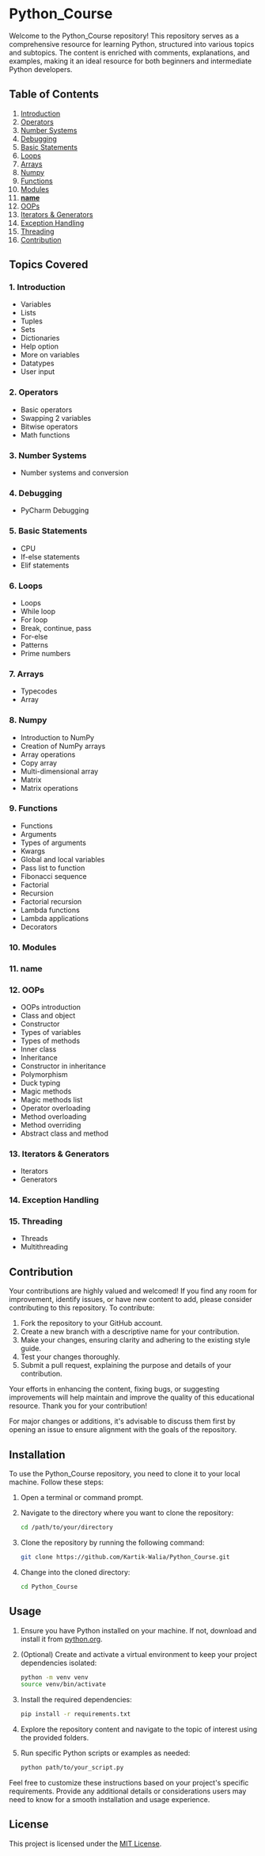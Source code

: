 # Python_Course

Welcome to the Python_Course repository! This repository serves as a comprehensive resource for learning Python, structured into various topics and subtopics. The content is enriched with comments, explanations, and examples, making it an ideal resource for both beginners and intermediate Python developers.

## Table of Contents

1. [Introduction](#introduction)
2. [Operators](#operators)
3. [Number Systems](#number-systems)
4. [Debugging](#debugging)
5. [Basic Statements](#basic-statements)
6. [Loops](#loops)
7. [Arrays](#arrays)
8. [Numpy](#numpy)
9. [Functions](#functions)
10. [Modules](#modules)
11. [__name__](#__name__)
12. [OOPs](#oops)
13. [Iterators & Generators](#iterators--generators)
14. [Exception Handling](#exception-handling)
15. [Threading](#threading)
16. [Contribution](#contribution)

## Topics Covered

### 1. Introduction
- Variables
- Lists
- Tuples
- Sets
- Dictionaries
- Help option
- More on variables
- Datatypes
- User input

### 2. Operators
- Basic operators
- Swapping 2 variables
- Bitwise operators
- Math functions

### 3. Number Systems
- Number systems and conversion

### 4. Debugging
- PyCharm Debugging

### 5. Basic Statements
- CPU
- If-else statements
- Elif statements

### 6. Loops
- Loops
- While loop
- For loop
- Break, continue, pass
- For-else
- Patterns
- Prime numbers

### 7. Arrays
- Typecodes
- Array

### 8. Numpy
- Introduction to NumPy
- Creation of NumPy arrays
- Array operations
- Copy array
- Multi-dimensional array
- Matrix
- Matrix operations

### 9. Functions
- Functions
- Arguments
- Types of arguments
- Kwargs
- Global and local variables
- Pass list to function
- Fibonacci sequence
- Factorial
- Recursion
- Factorial recursion
- Lambda functions
- Lambda applications
- Decorators

### 10. Modules

### 11. __name__

### 12. OOPs
- OOPs introduction
- Class and object
- Constructor
- Types of variables
- Types of methods
- Inner class
- Inheritance
- Constructor in inheritance
- Polymorphism
- Duck typing
- Magic methods
- Magic methods list
- Operator overloading
- Method overloading
- Method overriding
- Abstract class and method

### 13. Iterators & Generators
- Iterators
- Generators

### 14. Exception Handling

### 15. Threading
- Threads
- Multithreading

## Contribution

Your contributions are highly valued and welcomed! If you find any room for improvement, identify issues, or have new content to add, please consider contributing to this repository. To contribute:

1. Fork the repository to your GitHub account.
2. Create a new branch with a descriptive name for your contribution.
3. Make your changes, ensuring clarity and adhering to the existing style guide.
4. Test your changes thoroughly.
5. Submit a pull request, explaining the purpose and details of your contribution.

Your efforts in enhancing the content, fixing bugs, or suggesting improvements will help maintain and improve the quality of this educational resource. Thank you for your contribution!

For major changes or additions, it's advisable to discuss them first by opening an issue to ensure alignment with the goals of the repository.

## Installation

To use the Python_Course repository, you need to clone it to your local machine. Follow these steps:

1. Open a terminal or command prompt.

2. Navigate to the directory where you want to clone the repository:

    ```bash
    cd /path/to/your/directory
    ```

3. Clone the repository by running the following command:

    ```bash
    git clone https://github.com/Kartik-Walia/Python_Course.git
    ```

4. Change into the cloned directory:

    ```bash
    cd Python_Course
    ```

## Usage

1. Ensure you have Python installed on your machine. If not, download and install it from [python.org](https://www.python.org/downloads/).

2. (Optional) Create and activate a virtual environment to keep your project dependencies isolated:

    ```bash
    python -m venv venv
    source venv/bin/activate
    ```

3. Install the required dependencies:

    ```bash
    pip install -r requirements.txt
    ```

4. Explore the repository content and navigate to the topic of interest using the provided folders.

5. Run specific Python scripts or examples as needed:

    ```bash
    python path/to/your_script.py
    ```

Feel free to customize these instructions based on your project's specific requirements. Provide any additional details or considerations users may need to know for a smooth installation and usage experience.


## License

This project is licensed under the [MIT License](LICENSE).